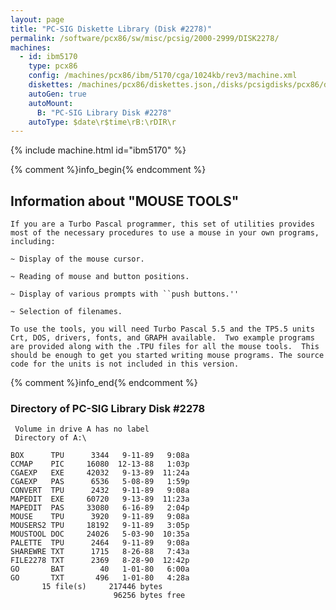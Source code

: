 ```yaml
---
layout: page
title: "PC-SIG Diskette Library (Disk #2278)"
permalink: /software/pcx86/sw/misc/pcsig/2000-2999/DISK2278/
machines:
  - id: ibm5170
    type: pcx86
    config: /machines/pcx86/ibm/5170/cga/1024kb/rev3/machine.xml
    diskettes: /machines/pcx86/diskettes.json,/disks/pcsigdisks/pcx86/diskettes.json
    autoGen: true
    autoMount:
      B: "PC-SIG Library Disk #2278"
    autoType: $date\r$time\rB:\rDIR\r
---
```


{% include machine.html id="ibm5170" %}

{% comment %}info_begin{% endcomment %}

## Information about "MOUSE TOOLS"

    If you are a Turbo Pascal programmer, this set of utilities provides
    most of the necessary procedures to use a mouse in your own programs,
    including:
    
    ~ Display of the mouse cursor.
    
    ~ Reading of mouse and button positions.
    
    ~ Display of various prompts with ``push buttons.''
    
    ~ Selection of filenames.
    
    To use the tools, you will need Turbo Pascal 5.5 and the TP5.5 units
    Crt, DOS, drivers, fonts, and GRAPH available.  Two example programs
    are provided along with the .TPU files for all the mouse tools.  This
    should be enough to get you started writing mouse programs. The source
    code for the units is not included in this version.
{% comment %}info_end{% endcomment %}


### Directory of PC-SIG Library Disk #2278

     Volume in drive A has no label
     Directory of A:\

    BOX      TPU      3344   9-11-89   9:08a
    CCMAP    PIC     16080  12-13-88   1:03p
    CGAEXP   EXE     42032   9-13-89  11:24a
    CGAEXP   PAS      6536   5-08-89   1:59p
    CONVERT  TPU      2432   9-11-89   9:08a
    MAPEDIT  EXE     60720   9-13-89  11:23a
    MAPEDIT  PAS     33080   6-16-89   2:04p
    MOUSE    TPU      3920   9-11-89   9:08a
    MOUSERS2 TPU     18192   9-11-89   3:05p
    MOUSTOOL DOC     24026   5-03-90  10:35a
    PALETTE  TPU      2464   9-11-89   9:08a
    SHAREWRE TXT      1715   8-26-88   7:43a
    FILE2278 TXT      2369   8-28-90  12:42p
    GO       BAT        40   1-01-80   6:00a
    GO       TXT       496   1-01-80   4:28a
           15 file(s)     217446 bytes
                           96256 bytes free
